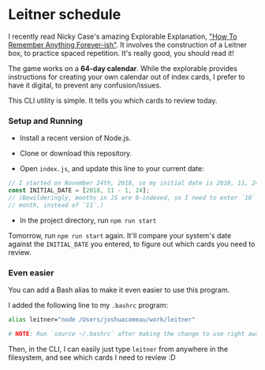 # Leitner schedule

I recently read Nicky Case's amazing Explorable Explanation, ["How To Remember Anything Forever-ish"](https://ncase.me/remember/). It involves the construction of a Leitner box, to practice spaced repetition. It's really good, you should read it!

The game works on a **64-day calendar**. While the explorable provides instructions for creating your own calendar out of index cards, I prefer to have it digital, to prevent any confusion/issues.

This CLI utility is simple. It tells you which cards to review today.

### Setup and Running

- Install a recent version of Node.js.

- Clone or download this repository.

- Open `index.js`, and update this line to your current date:

```js
// I started on November 24th, 2018, so my initial date is 2018, 11, 24.
const INITIAL_DATE = [2018, 11 - 1, 24];
// (Bewilderingly, months in JS are 0-indexed, so I need to enter `10` as the
// month, instead of `11`.)
```

- In the project directory, run `npm run start`

Tomorrow, run `npm run start` again. It'll compare your system's date against the `INITIAL_DATE` you entered, to figure out which cards you need to review.

### Even easier

You can add a Bash alias to make it even easier to use this program.

I added the following line to my `.bashrc` program:

```bash
alias leitner="node /Users/joshuacomeau/work/leitner"

# NOTE: Run `source ~/.bashrc` after making the change to use right away. Or reopen the terminal.
```

Then, in the CLI, I can easily just type `leitner` from anywhere in the filesystem, and see which cards I need to review :D
